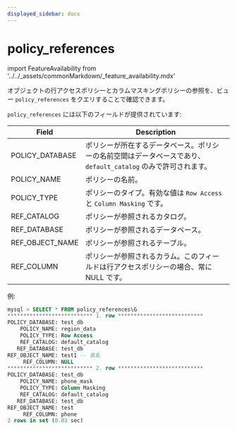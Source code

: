 ```yaml
---
displayed_sidebar: docs
---
```


# policy_references

import FeatureAvailability from '../../_assets/commonMarkdown/_feature_availability.mdx'

<FeatureAvailability />

オブジェクトの行アクセスポリシーとカラムマスキングポリシーの参照を、ビュー `policy_references` をクエリすることで確認できます。

`policy_references` には以下のフィールドが提供されています:

| **Field**           | **Description**                                                                                   |
| ------------------- | ------------------------------------------------------------------------------------------------- |
| POLICY_DATABASE     | ポリシーが所在するデータベース。ポリシーの名前空間はデータベースであり、`default_catalog` のみで許可されます。 |
| POLICY_NAME         | ポリシーの名前。                                                                                  |
| POLICY_TYPE         | ポリシーのタイプ。有効な値は `Row Access` と `Column Masking` です。                               |
| REF_CATALOG         | ポリシーが参照されるカタログ。                                                                    |
| REF_DATABASE        | ポリシーが参照されるデータベース。                                                                |
| REF_OBJECT_NAME     | ポリシーが参照されるテーブル。                                                                    |
| REF_COLUMN          | ポリシーが参照されるカラム。このフィールドは行アクセスポリシーの場合、常に NULL です。             |

例:

```SQL
mysql > SELECT * FROM policy_references\G
*************************** 1. row ***************************
POLICY_DATABASE: test_db
    POLICY_NAME: region_data
    POLICY_TYPE: Row Access
    REF_CATALOG: default_catalog
   REF_DATABASE: test_db
REF_OBJECT_NAME: test1 -- 表名
     REF_COLUMN: NULL
*************************** 2. row ***************************
POLICY_DATABASE: test_db
    POLICY_NAME: phone_mask
    POLICY_TYPE: Column Masking
    REF_CATALOG: default_catalog
   REF_DATABASE: test_db
REF_OBJECT_NAME: test
     REF_COLUMN: phone
2 rows in set (0.03 sec)
```